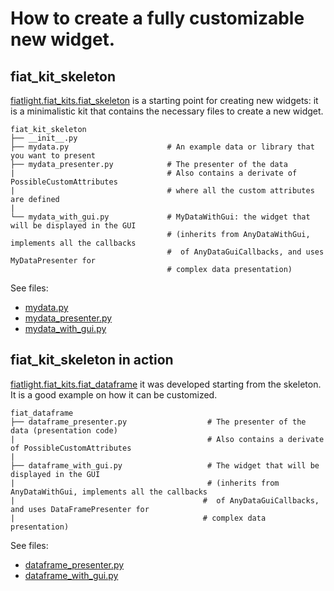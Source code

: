 How to create a fully customizable new widget.
=============================================

fiat_kit_skeleton
-----------------

[fiatlight.fiat_kits.fiat_skeleton](FL_GH_ROOT/fiat_kits/fiat_kit_skeleton) is a starting point for creating new widgets: it is a minimalistic kit that contains the necessary files to create a new widget.

```
fiat_kit_skeleton
├── __init__.py
├── mydata.py                      # An example data or library that you want to present
├── mydata_presenter.py            # The presenter of the data
|                                  # Also contains a derivate of PossibleCustomAttributes
|                                  # where all the custom attributes are defined
|
└── mydata_with_gui.py             # MyDataWithGui: the widget that will be displayed in the GUI
                                   # (inherits from AnyDataWithGui, implements all the callbacks
                                   #  of AnyDataGuiCallbacks, and uses MyDataPresenter for
                                   # complex data presentation)
```

See files:
* [mydata.py](FL_GH_ROOT/fiat_kits/fiat_kit_skeleton/mydata.py)
* [mydata_presenter.py](FL_GH_ROOT/fiat_kits/fiat_kit_skeleton/mydata_presenter.py)
* [mydata_with_gui.py](FL_GH_ROOT/fiat_kits/fiat_kit_skeleton/mydata_with_gui.py)


fiat_kit_skeleton in action
---------------------------

[fiatlight.fiat_kits.fiat_dataframe](FL_GH_ROOT/fiat_kits/fiat_dataframe) it was developed starting from the skeleton. It is a good example on how it can be customized.

```
fiat_dataframe
├── dataframe_presenter.py                  # The presenter of the data (presentation code)
|                                           # Also contains a derivate of PossibleCustomAttributes
|
├── dataframe_with_gui.py                   # The widget that will be displayed in the GUI
|                                           # (inherits from AnyDataWithGui, implements all the callbacks
|                                          #  of AnyDataGuiCallbacks, and uses DataFramePresenter for
|                                          # complex data presentation)
```

See files:

* [dataframe_presenter.py](FL_GH_ROOT/fiat_kits/fiat_dataframe/dataframe_presenter.py)
* [dataframe_with_gui.py](FL_GH_ROOT/fiat_kits/fiat_dataframe/dataframe_with_gui.py)

